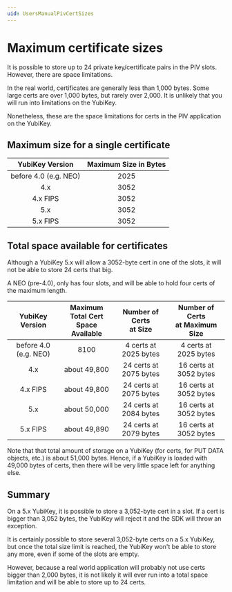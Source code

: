 ```yaml
---
uid: UsersManualPivCertSizes
---
```


<!-- Copyright 2021 Yubico AB

Licensed under the Apache License, Version 2.0 (the "License");
you may not use this file except in compliance with the License.
You may obtain a copy of the License at

    http://www.apache.org/licenses/LICENSE-2.0

Unless required by applicable law or agreed to in writing, software
distributed under the License is distributed on an "AS IS" BASIS,
WITHOUT WARRANTIES OR CONDITIONS OF ANY KIND, either express or implied.
See the License for the specific language governing permissions and
limitations under the License. -->

# Maximum certificate sizes

It is possible to store up to 24 private key/certificate pairs in the PIV slots. However,
there are space limitations.

In the real world, certificates are generally less than 1,000 bytes. Some large certs are
over 1,000 bytes, but rarely over 2,000. It is unlikely that you will run into limitations
on the YubiKey.

Nonetheless, these are the space limitations for certs in the PIV application on the
YubiKey.

## Maximum size for a single certificate

| YubiKey Version | Maximum Size in Bytes |
| :-------------: | :-------------------: |
| before 4.0 (e.g. NEO) | 2025 |
| 4.x | 3052 |
| 4.x FIPS | 3052 |
| 5.x | 3052 |
| 5.x FIPS | 3052 |

## Total space available for certificates

Although a YubiKey 5.x will allow a 3052-byte cert in one of the slots, it will not be
able to store 24 certs that big.

A NEO (pre-4.0), only has four slots, and will be able to hold four certs of the maximum
length.

| YubiKey Version | Maximum Total Cert<br/>Space Available | Number of Certs<br/>at Size | Number of Certs<br/>at Maximum Size |
| :----: | :----: | :----: | :----: |
| before 4.0 (e.g. NEO) | 8100 | 4 certs at 2025 bytes | 4 certs at 2025 bytes |
| 4.x | about 49,800 | 24 certs at 2075 bytes | 16 certs at 3052 bytes |
| 4.x FIPS | about 49,800 | 24 certs at 2075 bytes | 16 certs at 3052 bytes |
| 5.x | about 50,000 | 24 certs at 2084 bytes | 16 certs at 3052 bytes |
| 5.x FIPS | about 49,890 | 24 certs at 2079 bytes | 16 certs at 3052 bytes |

Note that that total amount of storage on a YubiKey (for certs, for PUT DATA objects,
etc.) is about 51,000 bytes. Hence, if a YubiKey is loaded with 49,000 bytes of certs,
then there will be very little space left for anything else.

## Summary

On a 5.x YubiKey, it is possible to store a 3,052-byte cert in a slot. If a cert is
bigger than 3,052 bytes, the YubiKey will reject it and the SDK will throw an exception.

It is certainly possible to store several 3,052-byte certs on a 5.x YubiKey, but once the
total size limit is reached, the YubiKey won't be able to store any more, even if some of
the slots are empty.

However, because a real world application will probably not use certs bigger than 2,000
bytes, it is not likely it will ever run into a total space limitation and will be able
to store up to 24 certs.